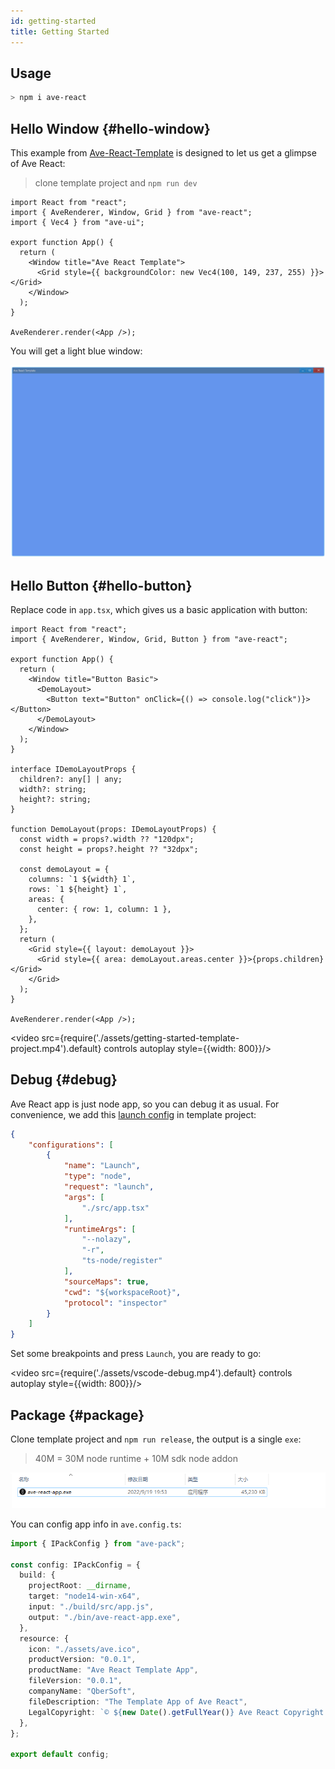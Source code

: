 ```yaml
---
id: getting-started
title: Getting Started
---
```


## Usage

```bash
> npm i ave-react
```

## Hello Window {#hello-window}

This example from [Ave-React-Template](https://github.com/qber-soft/Ave-React-Template) is designed to let us get a glimpse of Ave React:

> clone template project and `npm run dev`

```tsx title="https://github.com/qber-soft/Ave-React-Template/blob/main/src/app.tsx"
import React from "react";
import { AveRenderer, Window, Grid } from "ave-react";
import { Vec4 } from "ave-ui";

export function App() {
  return (
    <Window title="Ave React Template">
      <Grid style={{ backgroundColor: new Vec4(100, 149, 237, 255) }}></Grid>
    </Window>
  );
}

AveRenderer.render(<App />);

```

You will get a light blue window:

![template basic](./assets/template-basic.png)

## Hello Button {#hello-button}

Replace code in `app.tsx`, which gives us a basic application with button:

```tsx
import React from "react";
import { AveRenderer, Window, Grid, Button } from "ave-react";

export function App() {
  return (
    <Window title="Button Basic">
      <DemoLayout>
        <Button text="Button" onClick={() => console.log("click")}></Button>
      </DemoLayout>
    </Window>
  );
}

interface IDemoLayoutProps {
  children?: any[] | any;
  width?: string;
  height?: string;
}

function DemoLayout(props: IDemoLayoutProps) {
  const width = props?.width ?? "120dpx";
  const height = props?.height ?? "32dpx";

  const demoLayout = {
    columns: `1 ${width} 1`,
    rows: `1 ${height} 1`,
    areas: {
      center: { row: 1, column: 1 },
    },
  };
  return (
    <Grid style={{ layout: demoLayout }}>
      <Grid style={{ area: demoLayout.areas.center }}>{props.children}</Grid>
    </Grid>
  );
}

AveRenderer.render(<App />);

```

<video src={require('./assets/getting-started-template-project.mp4').default} controls autoplay style={{width: 800}}/>

## Debug {#debug}

Ave React app is just node app, so you can debug it as usual. For convenience, we add this [launch config](https://github.com/qber-soft/Ave-React-Template/blob/main/.vscode/launch.json) in template project:

```json
{
    "configurations": [
        {
            "name": "Launch",
            "type": "node",
            "request": "launch",
            "args": [
                "./src/app.tsx"
            ],
            "runtimeArgs": [
                "--nolazy",
                "-r",
                "ts-node/register"
            ],
            "sourceMaps": true,
            "cwd": "${workspaceRoot}",
            "protocol": "inspector"
        }
    ]
}
```

Set some breakpoints and press `Launch`, you are ready to go:

<video src={require('./assets/vscode-debug.mp4').default} controls autoplay style={{width: 800}}/>

## Package {#package}

Clone template project and `npm run release`, the output is a single `exe`:

> 40M = 30M node runtime + 10M sdk node addon

![package](./assets/template-package.png)

You can config app info in `ave.config.ts`:

```ts
import { IPackConfig } from "ave-pack";

const config: IPackConfig = {
  build: {
    projectRoot: __dirname,
    target: "node14-win-x64",
    input: "./build/src/app.js",
    output: "./bin/ave-react-app.exe",
  },
  resource: {
    icon: "./assets/ave.ico",
    productVersion: "0.0.1",
    productName: "Ave React Template App",
    fileVersion: "0.0.1",
    companyName: "QberSoft",
    fileDescription: "The Template App of Ave React",
    LegalCopyright: `© ${new Date().getFullYear()} Ave React Copyright.`,
  },
};

export default config;
```
